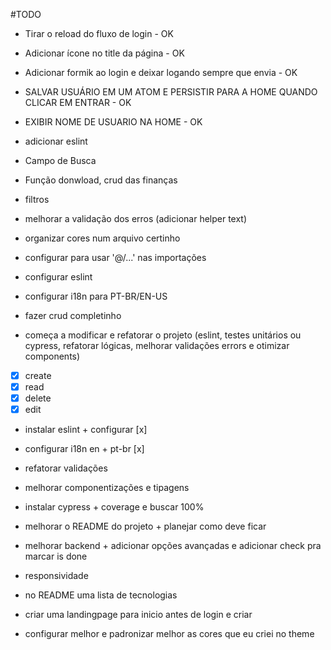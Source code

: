 #TODO

- Tirar o reload do fluxo de login - OK
- Adicionar ícone no title da página - OK
- Adicionar formik ao login e deixar logando sempre que envia - OK

- SALVAR USUÁRIO EM UM ATOM E PERSISTIR PARA A HOME QUANDO CLICAR EM ENTRAR - OK
- EXIBIR NOME DE USUARIO NA HOME - OK
- adicionar eslint

- Campo de Busca
- Função donwload, crud das finanças
- filtros
- melhorar a validação dos erros (adicionar helper text)
- organizar cores num arquivo certinho
- configurar para usar '@/...' nas importações
- configurar eslint
- configurar i18n para PT-BR/EN-US

- fazer crud completinho
- começa a modificar e refatorar o projeto (eslint, testes unitários ou cypress, refatorar lógicas, melhorar validações errors e otimizar components)
- [x] create
- [x] read
- [x] delete
- [x] edit

- instalar eslint + configurar [x]
- configurar i18n en + pt-br [x]
- refatorar validações
- melhorar componentizações e tipagens
- instalar cypress + coverage e buscar 100%
- melhorar o README do projeto + planejar como deve ficar
- melhorar backend + adicionar opções avançadas e adicionar check pra marcar is done
- responsividade


- no README uma lista de tecnologias
- criar uma landingpage para inicio antes de login e criar
- configurar melhor e padronizar melhor as cores que eu criei no theme
